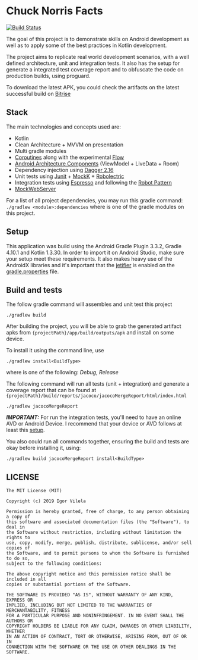 # Chuck Norris Facts
[![Build Status](https://app.bitrise.io/app/9d7d60cad3099158/status.svg?token=6vSPd9qQzmW8lBs3v7wJ2A)](https://app.bitrise.io/app/9d7d60cad3099158)

The goal of this project is to demonstrate skills on Android development as well as to apply some of the best practices in Kotlin development.

The project aims to replicate real world development scenarios, with a well defined architecture, unit and integration tests. It also has the setup for generate a integrated test coverage report and to obfuscate the code on production builds, using proguard.

To download the latest APK, you could check the artifacts on the latest successful build on [Bitrise](https://app.bitrise.io/app/9d7d60cad3099158)

## Stack

The main technologies and concepts used are:

- Kotlin
- Clean Architecture + MVVM on presentation
- Multi gradle modules
- [Coroutines](https://github.com/Kotlin/kotlinx.coroutines) along with the experimental [Flow](https://kotlin.github.io/kotlinx.coroutines/kotlinx-coroutines-core/kotlinx.coroutines.flow/-flow/)
- [Android Architecture Components](https://developer.android.com/topic/libraries/architecture) (ViewModel + LiveData + Room)
- Dependency injection using [Dagger 2.16](https://google.github.io/dagger/)
- Unit tests using [Junit](https://junit.org/junit4/) + [MockK](https://mockk.io/) + [Robolectric](http://robolectric.org/)
- Integration tests using [Espresso]() and following the [Robot Pattern](https://jakewharton.com/testing-robots/)
- [MockWebServer](https://github.com/square/okhttp/tree/master/mockwebserver)

For a list of all project dependencies, you may run this gradle command: `./gradlew <module>:dependencies` where *<module>* is one of the gradle modules on this project.

## Setup

This application was build using the Android Gradle Plugin 3.3.2, Gradle 4.10.1 and Kotlin 1.3.30. In order to import it on Android Studio, make sure your setup meet these requirements. It also makes heavy use of the AndroidX libraries and it's important that the [jetifier](https://developer.android.com/studio/command-line/jetifier) is enabled on the [gradle.properties](https://github.com/igorvilela28/Chuck-Norris-Facts/blob/master/gradle.properties) file.

## Build and tests

The follow gradle command will assembles and unit test this project

```
./gradlew build
```

After building the project, you will be able to grab the generated artifact apks from `{projectPath}/app/build/outputs/apk` and install on some device.

To install it using the command line, use

```
./gradlew install<BuildType>
```

where *<BuildType>* is one of the following: *Debug*, *Release*

The following command will run all tests (unit + integration) and generate a coverage report that can be found at `{projectPath}/build/reports/jacoco/jacocoMergeReport/html/index.html`

```
./gradlew jacocoMergeReport
```

***IMPORTANT:*** For run the integration tests, you'll need to have an online AVD or Android Device. I recommend that your device or AVD follows at least this [setup](https://github.com/igorvilela28/Chuck-Norris-Facts/blob/master/.github/avd_setup.txt).

You also could run all commands together, ensuring the build and tests are okay before installing it, using:

```
./gradlew build jacocoMergeReport install<BuildType>
```

## LICENSE

```
The MIT License (MIT)

Copyright (c) 2019 Igor Vilela

Permission is hereby granted, free of charge, to any person obtaining a copy of
this software and associated documentation files (the "Software"), to deal in
the Software without restriction, including without limitation the rights to
use, copy, modify, merge, publish, distribute, sublicense, and/or sell copies of
the Software, and to permit persons to whom the Software is furnished to do so,
subject to the following conditions:

The above copyright notice and this permission notice shall be included in all
copies or substantial portions of the Software.

THE SOFTWARE IS PROVIDED "AS IS", WITHOUT WARRANTY OF ANY KIND, EXPRESS OR
IMPLIED, INCLUDING BUT NOT LIMITED TO THE WARRANTIES OF MERCHANTABILITY, FITNESS
FOR A PARTICULAR PURPOSE AND NONINFRINGEMENT. IN NO EVENT SHALL THE AUTHORS OR
COPYRIGHT HOLDERS BE LIABLE FOR ANY CLAIM, DAMAGES OR OTHER LIABILITY, WHETHER
IN AN ACTION OF CONTRACT, TORT OR OTHERWISE, ARISING FROM, OUT OF OR IN
CONNECTION WITH THE SOFTWARE OR THE USE OR OTHER DEALINGS IN THE SOFTWARE.
```

